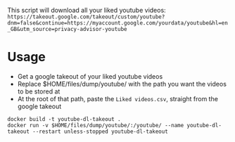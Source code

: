 This script will download all your liked youtube videos:
`https://takeout.google.com/takeout/custom/youtube?dnm=false&continue=https://myaccount.google.com/yourdata/youtube&hl=en_GB&utm_source=privacy-advisor-youtube`

# Usage
- Get a google takeout of your liked youtube videos
- Replace $HOME/files/dump/youtube/ with the path you want the videos to be stored at
- At the root of that path, paste the `Liked videos.csv`, straight from the google takeout
```
docker build -t youtube-dl-takeout .
docker run -v $HOME/files/dump/youtube/:/youtube/ --name youtube-dl-takeout --restart unless-stopped youtube-dl-takeout

```